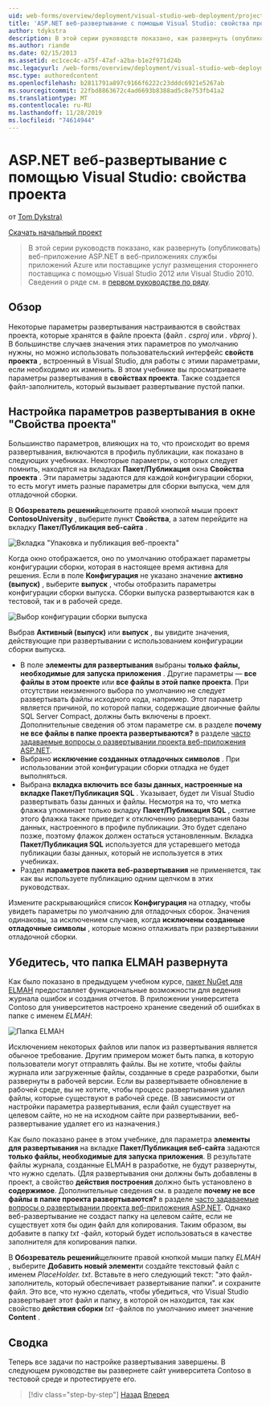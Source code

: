 ```yaml
---
uid: web-forms/overview/deployment/visual-studio-web-deployment/project-properties
title: 'ASP.NET веб-развертывание с помощью Visual Studio: свойства проекта | Документация Майкрософт'
author: tdykstra
description: В этой серии руководств показано, как развернуть (опубликовать) веб-приложение ASP.NET в веб-приложениях службы приложений Azure или поставщике услуг размещения стороннего поставщика, Усин...
ms.author: riande
ms.date: 02/15/2013
ms.assetid: ec1cec4c-a75f-47af-a2ba-b1e2f971d24b
msc.legacyurl: /web-forms/overview/deployment/visual-studio-web-deployment/project-properties
msc.type: authoredcontent
ms.openlocfilehash: b2811791a897c9166f6222c23dddc6921e5267ab
ms.sourcegitcommit: 22fbd8863672c4ad6693b8388ad5c8e753fb41a2
ms.translationtype: MT
ms.contentlocale: ru-RU
ms.lasthandoff: 11/28/2019
ms.locfileid: "74614944"
---
```

# <a name="aspnet-web-deployment-using-visual-studio-project-properties"></a>ASP.NET веб-развертывание с помощью Visual Studio: свойства проекта

от [Tom Dykstra)](https://github.com/tdykstra)

[Скачать начальный проект](https://go.microsoft.com/fwlink/p/?LinkId=282627)

> В этой серии руководств показано, как развернуть (опубликовать) веб-приложение ASP.NET в веб-приложениях службы приложений Azure или поставщике услуг размещения стороннего поставщика с помощью Visual Studio 2012 или Visual Studio 2010. Сведения о ряде см. в [первом руководстве по ряду](introduction.md).

## <a name="overview"></a>Обзор

Некоторые параметры развертывания настраиваются в свойствах проекта, которые хранятся в файле проекта (файл *. csproj* или *. vbproj* ). В большинстве случаев значения этих параметров по умолчанию нужны, но можно использовать пользовательский интерфейс **свойств проекта** , встроенный в Visual Studio, для работы с этими параметрами, если необходимо их изменить. В этом учебнике вы просматриваете параметры развертывания в **свойствах проекта**. Также создается файл-заполнитель, который вызывает развертывание пустой папки.

## <a name="configure-deployment-settings-in-the-project-properties-window"></a>Настройка параметров развертывания в окне "Свойства проекта"

Большинство параметров, влияющих на то, что происходит во время развертывания, включаются в профиль публикации, как показано в следующих учебниках. Некоторые параметры, о которых следует помнить, находятся на вкладках **Пакет/Публикация** окна **Свойства проекта** . Эти параметры задаются для каждой конфигурации сборки, то есть могут иметь разные параметры для сборки выпуска, чем для отладочной сборки.

В **Обозреватель решений**щелкните правой кнопкой мыши проект **ContosoUniversity** , выберите пункт **Свойства**, а затем перейдите на вкладку **Пакет/Публикация веб-сайта** .

![Вкладка "Упаковка и публикация веб-проекта"](project-properties/_static/image1.png)

Когда окно отображается, оно по умолчанию отображает параметры конфигурации сборки, которая в настоящее время активна для решения. Если в поле **Конфигурация** не указано значение **активно (выпуск)** , выберите **выпуск** , чтобы отобразить параметры конфигурации сборки выпуска. Сборки выпуска развертываются как в тестовой, так и в рабочей среде.

![Выбор конфигурации сборки выпуска](project-properties/_static/image2.png)

Выбрав **Активный (выпуск)** или **выпуск** , вы увидите значения, действующие при развертывании с использованием конфигурации сборки выпуска.

- В поле **элементы для развертывания** выбраны **только файлы, необходимые для запуска приложения** . Другие параметры — **все файлы в этом проекте** или **все файлы в этой папке проекта**. При отсутствии неизменного выбора по умолчанию не следует развертывать файлы исходного кода, например. Этот параметр является причиной, по которой папки, содержащие двоичные файлы SQL Server Compact, должны быть включены в проект. Дополнительные сведения об этом параметре см. в разделе **почему не все файлы в папке проекта развертываются?** в разделе [часто задаваемые вопросы о развертывании проекта веб-приложения ASP.NET](https://msdn.microsoft.com/library/ee942158.aspx).
- Выбрано **исключение созданных отладочных символов** . При использовании этой конфигурации сборки отладка не будет выполняться.
- Выбрана **вкладка включить все базы данных, настроенные на вкладке Пакет/Публикация SQL** . Указывает, будет ли Visual Studio развертывать базы данных и файлы. Несмотря на то, что метка флажка упоминает только вкладку **Пакет/Публикация SQL** , снятие этого флажка также приведет к отключению развертывания базы данных, настроенного в профиле публикации. Это будет сделано позже, поэтому флажок должен остаться установленным. Вкладка **Пакет/Публикация SQL** используется для устаревшего метода публикации базы данных, который не используется в этих учебниках.
- Раздел **параметров пакета веб-развертывания** не применяется, так как вы используете публикацию одним щелчком в этих руководствах.

Измените раскрывающийся список **Конфигурация** на отладку, чтобы увидеть параметры по умолчанию для отладочных сборок. Значения одинаковы, за исключением случаев, когда **исключены созданные отладочные символы** , которые можно отлаживать при развертывании отладочной сборки.

## <a name="make-sure-that-the-elmah-folder-gets-deployed"></a>Убедитесь, что папка ELMAH развернута

Как было показано в предыдущем учебном курсе, [пакет NuGet для ELMAH](http://www.hanselman.com/blog/NuGetPackageOfTheWeek7ELMAHErrorLoggingModulesAndHandlersWithSQLServerCompact.aspx) предоставляет функциональные возможности для ведения журнала ошибок и создания отчетов. В приложении университета Contoso для университетов настроено хранение сведений об ошибках в папке с именем *ELMAH*:

![Папка ELMAH](project-properties/_static/image3.png)

Исключением некоторых файлов или папок из развертывания является обычное требование. Другим примером может быть папка, в которую пользователи могут отправлять файлы. Вы не хотите, чтобы файлы журнала или загруженные файлы, созданные в среде разработки, были развернуты в рабочей версии. Если вы развертываете обновление в рабочей среде, вы не хотите, чтобы процесс развертывания удалил файлы, которые существуют в рабочей среде. (В зависимости от настройки параметра развертывания, если файл существует на целевом сайте, но не на исходном сайте при развертывании, веб-развертывание удаляет его из назначения.)

Как было показано ранее в этом учебнике, для параметра **элементы для развертывания** на вкладке **Пакет/Публикация веб-сайта** задаются **только файлы, необходимые для запуска приложения**. В результате файлы журнала, созданные ELMAH в разработке, не будут развернуты, что нужно сделать. (Для развертывания они должны быть добавлены в проект, а свойство **действия построения** должно быть установлено в **содержимое**. Дополнительные сведения см. в разделе **почему не все файлы в папке проекта развертываются?** в разделе [часто задаваемые вопросы о развертывании проекта веб-приложения ASP.NET](https://msdn.microsoft.com/library/ee942158.aspx). Однако веб-развертывание не создаст папку на целевом сайте, если не существует хотя бы один файл для копирования. Таким образом, вы добавите в папку *txt* -файл, который будет использоваться в качестве заполнителя для копирования папки.

В **Обозреватель решений**щелкните правой кнопкой мыши папку *ELMAH* , выберите **Добавить новый элемент**и создайте текстовый файл с именем *PlaceHolder. txt*. Вставьте в него следующий текст: "это файл-заполнитель, который обеспечивает развертывание папки". и сохраните файл. Это все, что нужно сделать, чтобы убедиться, что Visual Studio развертывает этот файл и папку, в которой он находится, так как свойство **действия сборки** *txt* -файлов по умолчанию имеет значение **Content** .

## <a name="summary"></a>Сводка

Теперь все задачи по настройке развертывания завершены. В следующем руководстве вы развернете сайт университета Contoso в тестовой среде и протестируете его.

> [!div class="step-by-step"]
> [Назад](web-config-transformations.md)
> [Вперед](deploying-to-iis.md)
